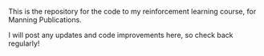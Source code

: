 This is the repository for the code to my reinforcement learning course, for Manning Publications.

I will post any updates and code improvements here, so check back regularly!
